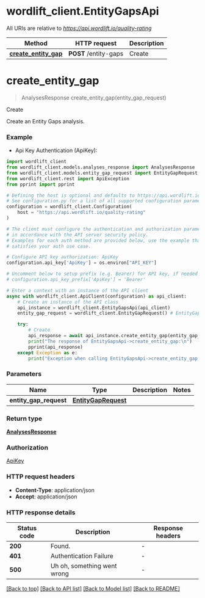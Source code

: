 # wordlift_client.EntityGapsApi

All URIs are relative to *https://api.wordlift.io/quality-rating*

Method | HTTP request | Description
------------- | ------------- | -------------
[**create_entity_gap**](EntityGapsApi.md#create_entity_gap) | **POST** /entity-gaps | Create


# **create_entity_gap**
> AnalysesResponse create_entity_gap(entity_gap_request)

Create

Create an Entity Gaps analysis.

### Example

* Api Key Authentication (ApiKey):

```python
import wordlift_client
from wordlift_client.models.analyses_response import AnalysesResponse
from wordlift_client.models.entity_gap_request import EntityGapRequest
from wordlift_client.rest import ApiException
from pprint import pprint

# Defining the host is optional and defaults to https://api.wordlift.io/quality-rating
# See configuration.py for a list of all supported configuration parameters.
configuration = wordlift_client.Configuration(
    host = "https://api.wordlift.io/quality-rating"
)

# The client must configure the authentication and authorization parameters
# in accordance with the API server security policy.
# Examples for each auth method are provided below, use the example that
# satisfies your auth use case.

# Configure API key authorization: ApiKey
configuration.api_key['ApiKey'] = os.environ["API_KEY"]

# Uncomment below to setup prefix (e.g. Bearer) for API key, if needed
# configuration.api_key_prefix['ApiKey'] = 'Bearer'

# Enter a context with an instance of the API client
async with wordlift_client.ApiClient(configuration) as api_client:
    # Create an instance of the API class
    api_instance = wordlift_client.EntityGapsApi(api_client)
    entity_gap_request = wordlift_client.EntityGapRequest() # EntityGapRequest | 

    try:
        # Create
        api_response = await api_instance.create_entity_gap(entity_gap_request)
        print("The response of EntityGapsApi->create_entity_gap:\n")
        pprint(api_response)
    except Exception as e:
        print("Exception when calling EntityGapsApi->create_entity_gap: %s\n" % e)
```



### Parameters


Name | Type | Description  | Notes
------------- | ------------- | ------------- | -------------
 **entity_gap_request** | [**EntityGapRequest**](EntityGapRequest.md)|  | 

### Return type

[**AnalysesResponse**](AnalysesResponse.md)

### Authorization

[ApiKey](../README.md#ApiKey)

### HTTP request headers

 - **Content-Type**: application/json
 - **Accept**: application/json

### HTTP response details

| Status code | Description | Response headers |
|-------------|-------------|------------------|
**200** | Found. |  -  |
**401** | Authentication Failure |  -  |
**500** | Uh oh, something went wrong |  -  |

[[Back to top]](#) [[Back to API list]](../README.md#documentation-for-api-endpoints) [[Back to Model list]](../README.md#documentation-for-models) [[Back to README]](../README.md)

